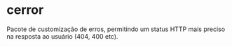 # cerror

Pacote de customização de erros, permitindo um status HTTP mais preciso na resposta ao usuário (404, 400 etc).
